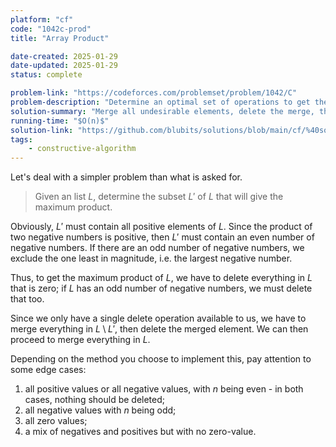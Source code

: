 ```yaml
---
platform: "cf"
code: "1042c-prod"
title: "Array Product"

date-created: 2025-01-29
date-updated: 2025-01-29
status: complete

problem-link: "https://codeforces.com/problemset/problem/1042/C"
problem-description: "Determine an optimal set of operations to get the maximum product."
solution-summary: "Merge all undesirable elements, delete the merge, then merge the rest."
running-time: "$O(n)$"
solution-link: "https://github.com/blubits/solutions/blob/main/cf/%40solved/1042c-prod/prod.cpp"
tags:
    - constructive-algorithm
---
```


Let's deal with a simpler problem than what is asked for.

> Given an list $L$, determine the subset $L'$ of $L$ that will give the maximum product.

Obviously, $L'$ must contain all positive elements of $L$. Since the product of two negative numbers is positive, then $L'$ must contain an even number of negative numbers. If there are an odd number of negative numbers, we exclude the one least in magnitude, i.e. the largest negative number.

Thus, to get the maximum product of $L$, we have to delete everything in $L$ that is zero; if $L$ has an odd number of negative numbers, we must delete that too.

Since we only have a single delete operation available to us, we have to merge everything in $L \setminus L'$, then delete the merged element. We can then proceed to merge everything in $L$.

Depending on the method you choose to implement this, pay attention to some edge cases:
1. all positive values or all negative values, with $n$ being even - in both cases, nothing should be deleted;
2. all negative values with $n$ being odd;
3. all zero values;
4. a mix of negatives and positives but with no zero-value.

